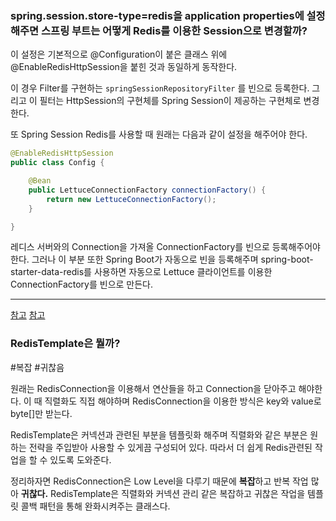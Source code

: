 ### spring.session.store-type=redis을 application properties에 설정해주면 스프링 부트는 어떻게 Redis를 이용한 Session으로 변경할까?

이 설정은 기본적으로 @Configuration이 붙은 클래스 위에 @EnableRedisHttpSession을 붙힌 것과 동일하게 동작한다.

이 경우 Filter를 구현하는 `springSessionRepositoryFilter` 를 빈으로 등록한다. 그리고 이 필터는 HttpSession의 구현체를 Spring Session이 제공하는 구현체로 변경한다.

또 Spring Session Redis를 사용할 때 원래는 다음과 같이 설정을 해주어야 한다.

```java
@EnableRedisHttpSession 
public class Config {

	@Bean
	public LettuceConnectionFactory connectionFactory() {
		return new LettuceConnectionFactory(); 
	}

}
```
레디스 서버와의 Connection을 가져올 ConnectionFactory를 빈으로 등록해주어야 한다. 그러나 이 부분 또한 Spring Boot가 자동으로 빈을 등록해주며 spring-boot-starter-data-redis를 사용하면 자동으로 Lettuce 클라이언트를 이용한 ConnectionFactory를 빈으로 만든다.

---

[참고](https://docs.spring.io/spring-session/docs/2.5.6/reference/html5/guides/boot-redis.html#:~:text=Session%20store%20type.-,Under%20the%20hood%2C,-Spring%20Boot%20applies)
[참고](https://docs.spring.io/spring-boot/docs/2.5.12/reference/htmlsingle/#features.nosql.redis.connecting:~:text=7.12.1.-,Redis,-Redis%20is%20a)


### RedisTemplate은 뭘까?
    
#복잡 #귀찮음

원래는 RedisConnection을 이용해서 연산들을 하고 Connection을 닫아주고 해야한다. 이 때 직렬화도 직접 해야하며 RedisConnection을 이용한 방식은 key와 value로 byte[]만 받는다.

RedisTemplate은 커넥션과 관련된 부분을 템플릿화 해주며 직렬화와 같은 부분은 원하는 전략을 주입받아 사용할 수 있게끔 구성되어 있다. 따라서 더 쉽게 Redis관련된 작업을 할 수 있도록 도와준다.

정리하자면 RedisConnection은 Low Level을 다루기 때문에 **복잡**하고 반복 작업 많아  **귀찮다.** RedisTemplate은 직렬화와 커넥션 관리 같은 복잡하고 귀찮은 작업을 템플릿 콜백 패턴을 통해 완화시켜주는 클래스다.